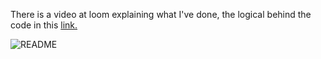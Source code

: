 There is a video at loom explaining what I've done, the logical behind the code in this [link.](https://www.loom.com/share/9c2d141432964532a07520284d36d8fc)

![README](https://github.com/juliofreire/ADS2/blob/main/f1_clash_project/img/Slides_dark.png)
